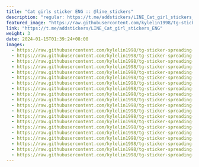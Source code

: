 ```yaml
---
title: "Cat girls sticker ENG :: @line_stickers"
description: "regular: https://t.me/addstickers/LINE_Cat_girl_stickers_ENG"
featured_image: "https://raw.githubusercontent.com/kylelin1998/tg-sticker-spreading-worldwide-images/main/img/506531aa-e261-4393-b09e-9549430bb340.jpg"
link: "https://t.me/addstickers/LINE_Cat_girl_stickers_ENG"
weight: 3
date: 2024-01-15T01:39:24+08:00
images:
  - https://raw.githubusercontent.com/kylelin1998/tg-sticker-spreading-worldwide-images/main/img/506531aa-e261-4393-b09e-9549430bb340.jpg
  - https://raw.githubusercontent.com/kylelin1998/tg-sticker-spreading-worldwide-images/main/img/ce634b91-110b-4f72-826c-368af11a122e.jpg
  - https://raw.githubusercontent.com/kylelin1998/tg-sticker-spreading-worldwide-images/main/img/19ec4281-088b-4921-8121-822ee04dde44.jpg
  - https://raw.githubusercontent.com/kylelin1998/tg-sticker-spreading-worldwide-images/main/img/81d8c46f-d869-4318-823d-b14a899e318b.jpg
  - https://raw.githubusercontent.com/kylelin1998/tg-sticker-spreading-worldwide-images/main/img/65992f0d-9d9e-4d99-9a11-41323de7b70a.jpg
  - https://raw.githubusercontent.com/kylelin1998/tg-sticker-spreading-worldwide-images/main/img/12813fe2-9d7f-4fbd-9cec-ee0d168dd380.jpg
  - https://raw.githubusercontent.com/kylelin1998/tg-sticker-spreading-worldwide-images/main/img/e2a835a3-7b85-4398-a6a5-a539958089b1.jpg
  - https://raw.githubusercontent.com/kylelin1998/tg-sticker-spreading-worldwide-images/main/img/522f8efd-deb5-4b3b-a40e-527c5898500f.jpg
  - https://raw.githubusercontent.com/kylelin1998/tg-sticker-spreading-worldwide-images/main/img/15858a5f-9e5d-441f-9e8f-5e7b7bf625ac.jpg
  - https://raw.githubusercontent.com/kylelin1998/tg-sticker-spreading-worldwide-images/main/img/5368ae7a-d9c7-4fa0-a478-92a7062b5331.jpg
  - https://raw.githubusercontent.com/kylelin1998/tg-sticker-spreading-worldwide-images/main/img/52c6287d-561a-4e9a-91f8-bdf46b828725.jpg
  - https://raw.githubusercontent.com/kylelin1998/tg-sticker-spreading-worldwide-images/main/img/50234291-d9b9-4be9-9854-5ee541bbde39.jpg
  - https://raw.githubusercontent.com/kylelin1998/tg-sticker-spreading-worldwide-images/main/img/45a389e0-8253-4cd2-9643-516342390be5.jpg
  - https://raw.githubusercontent.com/kylelin1998/tg-sticker-spreading-worldwide-images/main/img/9ab5492f-adf9-4ea7-a7e0-59047e736747.jpg
  - https://raw.githubusercontent.com/kylelin1998/tg-sticker-spreading-worldwide-images/main/img/2bcfc60b-a7d2-43fc-af0b-7d5f6322e7a1.jpg
  - https://raw.githubusercontent.com/kylelin1998/tg-sticker-spreading-worldwide-images/main/img/432dcb0a-1f23-4640-b117-9066d86e7f8d.jpg
  - https://raw.githubusercontent.com/kylelin1998/tg-sticker-spreading-worldwide-images/main/img/93471c75-f734-4751-a9af-5e3934235489.jpg
  - https://raw.githubusercontent.com/kylelin1998/tg-sticker-spreading-worldwide-images/main/img/fab5cbec-1ef6-4cef-98db-0f5ab7647a91.jpg
  - https://raw.githubusercontent.com/kylelin1998/tg-sticker-spreading-worldwide-images/main/img/c704614b-8919-4f03-8194-9ec87f263ef9.jpg
  - https://raw.githubusercontent.com/kylelin1998/tg-sticker-spreading-worldwide-images/main/img/301a3036-31e5-44aa-ba07-5ed4342b8040.jpg
---
```


